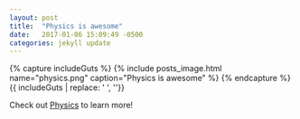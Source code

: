 ```yaml
---
layout: post
title:  "Physics is awesome"
date:   2017-01-06 15:09:49 -0500
categories: jekyll update
---
```


{% capture includeGuts %}
{% include posts_image.html name="physics.png" caption="Physics is awesome" %}
{% endcapture %}
{{ includeGuts | replace: '    ', ''}}



Check out [Physics][Physics-site] to learn more!

[Physics-site]: http://www.physics.com
